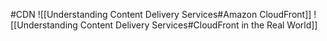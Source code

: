 #CDN
![[Understanding Content Delivery Services#Amazon CloudFront]]
![[Understanding Content Delivery Services#CloudFront in the Real World]]